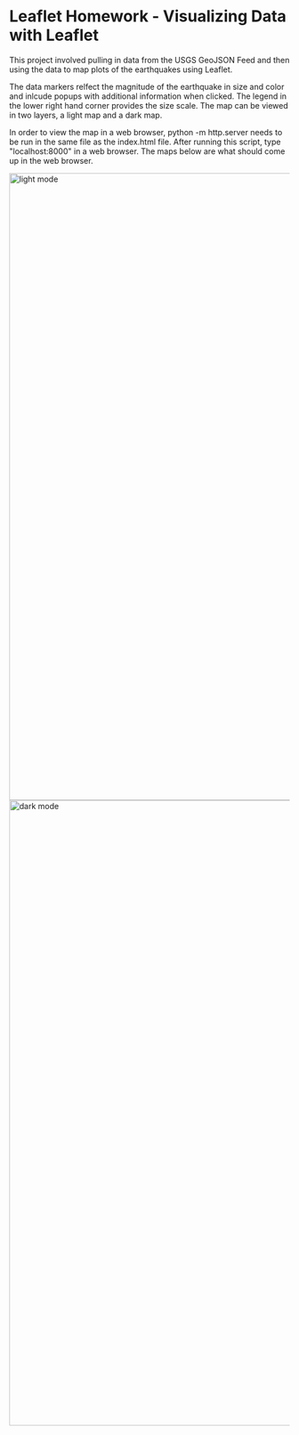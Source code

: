 # Leaflet Homework - Visualizing Data with Leaflet

This project involved pulling in data from the USGS GeoJSON Feed and then using the data to map plots of the earthquakes using Leaflet. 

The data markers relfect the magnitude of the earthquake in size and color and inlcude popups with additional information when clicked. The legend in the lower right hand corner provides the size scale. The map can be viewed in two layers, a light map and a dark map.

In order to view the map in a web browser, python -m http.server needs to be run in the same file as the index.html file. After running this script, type "localhost:8000" in a web browser. The maps below are what should come up in the web browser.

<img width="1127" alt="light mode" src="https://user-images.githubusercontent.com/57542250/85173955-3fae1d00-b229-11ea-9960-09f282eba45a.PNG">

<img width="1124" alt="dark mode" src="https://user-images.githubusercontent.com/57542250/85173970-43da3a80-b229-11ea-89f2-805747fb0d9c.PNG">


